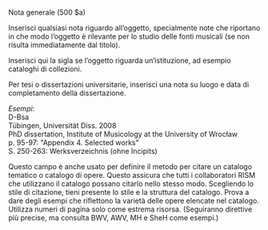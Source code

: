 Nota generale (500 $a)

Inserisci qualsiasi nota riguardo all’oggetto, specialmente note che riportano in che modo l’oggetto è rilevante per lo studio delle fonti musicali (se non risulta immediatamente dal titolo).  
  
Inserisci qui la sigla se l’oggetto riguarda un’istituzione, ad esempio cataloghi di collezioni.  
  
Per tesi o dissertazioni universitarie, inserisci una nota su luogo e data di completamento della dissertazione.  
  

_Esempi_:  
D-Bsa  
Tübingen, Universität Diss. 2008  
PhD dissertation, Institute of Musicology at the University of Wrocław  
p. 95-97: "Appendix 4. Selected works"  
S. 250-263: Werksverzeichnis (ohne Incipits)

Questo campo è anche usato per definire il metodo per citare un catalogo tematico o catalogo di opere. Questo assicura che tutti i collaboratori RISM che utilizzano il catalogo possano citarlo nello stesso modo. Scegliendo lo stile di citazione, tieni presente lo stile e la struttura del catalogo. Prova a dare degli esempi che riflettono la varietà delle opere elencate nel catalogo. Utilizza numeri di pagina solo come estrema risorsa. (Seguiranno direttive più precise, ma consulta BWV, AWV, MH e SheH come esempi.)